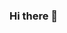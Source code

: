 ### Hi there 👋

<!--
**Irene-lab80/Irene-lab80** is a ✨ _special_ ✨ repository because its `README.md` (this file) appears on your GitHub profile.

Here are some ideas to get you started:

- 🔭 I’m currently working on ...
- 🌱 I’m currently learning ...
- 👯 I’m looking to collaborate on ...
- 🤔 I’m looking for help with ...
- 💬 Ask me about ...
- 📫 How to reach me: ...
- 😄 Pronouns: ...
- ⚡ Fun fact: ...
-->

![<Github Stats>](https://github-readme-stats.vercel.app/api?username=<Irene-lab80>&show_icons=true&theme=radical)

